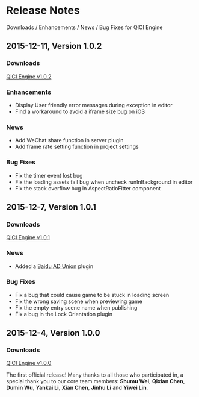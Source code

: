 # Release Notes
Downloads / Enhancements / News / Bug Fixes for QICI Engine

## 2015-12-11, Version 1.0.2

### Downloads
[QICI Engine v1.0.2](https://github.com/qiciengine/qiciengine/raw/master/releases/qiciengine-1.0.2.zip)

### Enhancements
- Display User friendly error messages during exception in editor
- Find a workaround to avoid a iframe size bug on iOS 

### News
- Add WeChat share function in server plugin
- Add frame rate setting function in project settings

### Bug Fixes
- Fix the timer event lost bug
- Fix the loading assets fail bug when uncheck runInBackground in editor
- Fix the stack overflow bug in AspectRatioFitter component

## 2015-12-7, Version 1.0.1

### Downloads
[QICI Engine v1.0.1](https://github.com/qiciengine/qiciengine/raw/master/releases/qiciengine-1.0.1.zip)

### News
- Added a [Baidu AD Union](http://union.baidu.com/) plugin

### Bug Fixes
- Fix a bug that could cause game to be stuck in loading screen
- Fix the wrong saving scene when previewing game 
- Fix the empty entry scene name when publishing
- Fix a bug in the Lock Orientation plugin 

## 2015-12-4, Version 1.0.0

### Downloads
[QICI Engine v1.0.0](https://github.com/qiciengine/qiciengine/raw/master/releases/qiciengine-1.0.0.zip)

The first official release! Many thanks to all those who participated in, a special thank you to our core team members: **Shumu Wei**, **Qixian Chen**, **Dumin Wu**, **Yankai Li**, **Xian Chen**, **Jinhu Li** and **Yiwei Lin**. 


